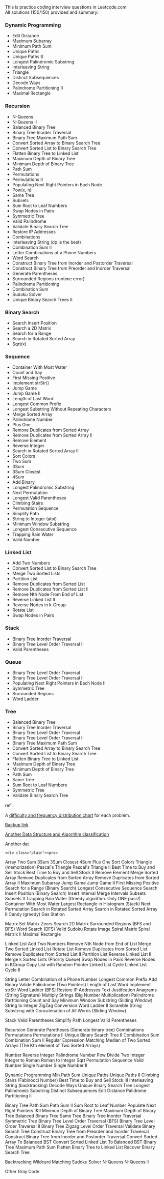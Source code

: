 This is practice coding interview questions in Leetcode.com <br>
All solutions (150/150) provided and summary:

<h3>Dynamic Programming</h3>
<ul>
<li>Edit Distance</li>
<li>Maximum Subarray</li>
<li>Minimum Path Sum</li>
<li>Unique Paths</li>
<li>Unique Paths II</li>
<li>Longest Palindromic Substring</li>
<li>Interleaving String</li>
<li>Triangle</li>
<li>Distinct Subsequences</li>
<li>Decode Ways</li>
<li>Palindrome Partitioning II</li>
<li>Maximal Rectangle</li>
</ul>
<h3><a class="anchor" name="recursion" href="https://github.com/AnnieKim/Leetcode#recursion"></a>Recursion</h3>
<ul>
<li>N-Queens</li>
<li>N-Queens II</li>
<li>Balanced Binary Tree</li>
<li>Binary Tree Inorder Traversal</li>
<li>Binary Tree Maximum Path Sum</li>
<li>Convert Sorted Array to Binary Search Tree</li>
<li>Convert Sorted List to Binary Search Tree</li>
<li>Flatten Binary Tree to Linked List</li>
<li>Maximum Depth of Binary Tree</li>
<li>Minimum Depth of Binary Tree</li>
<li>Path Sum</li>
<li>Permutations</li>
<li>Permutations II</li>
<li>Populating Next Right Pointers in Each Node</li>
<li>Pow(x, n)</li>
<li>Same Tree</li>
<li>Subsets</li>
<li>Sum Root to Leaf Numbers</li>
<li>Swap Nodes in Pairs</li>
<li>Symmetric Tree</li>
<li>Valid Palindrome</li>
<li>Validate Binary Search Tree</li>
<li>Restore IP Addresses</li>
<li>Combinations</li>
<li>Interleaving String (dp is the best)</li>
<li>Combination Sum II</li>
<li>Letter Combinations of a Phone Numbers</li>
<li>Word Search</li>
<li>Construct Binary Tree from Inorder and Postorder Traversal</li>
<li>Construct Binary Tree from Preorder and Inorder Traversal</li>
<li>Generate Parentheses</li>
<li>Surrounded Regions (runtime error)</li>
<li>Palindrome Partitioning</li>
<li>Combination Sum</li>
<li>Sudoku Solver</li>
<li>Unique Binary Search Trees II</li>
</ul>
<h3><a class="anchor" name="binary-search" href="https://github.com/AnnieKim/Leetcode#binary-search"></a>Binary Search</h3>
<ul>
<li>Search Insert Position</li>
<li>Search a 2D Matrix</li>
<li>Search for a Range</li>
<li>Search in Rotated Sorted Array</li>
<li>Sqrt(x)</li>
</ul>
<h3><a class="anchor" name="sequence" href="https://github.com/AnnieKim/Leetcode#sequence"></a>Sequence</h3>
<ul>
<li>Container With Most Water</li>
<li>Count and Say</li>
<li>First Missing Positive</li>
<li>Implement strStr()</li>
<li>Jump Game</li>
<li>Jump Game II</li>
<li>Length of Last Word</li>
<li>Longest Common Prefix</li>
<li>Longest Substring Without Repeating Characters</li>
<li>Merge Sorted Array</li>
<li>Palindrome Number</li>
<li>Plus One</li>
<li>Remove Duplicates from Sorted Array</li>
<li>Remove Duplicates from Sorted Array II</li>
<li>Remove Element</li>
<li>Reverse Integer</li>
<li>Search in Rotated Sorted Array II</li>
<li>Sort Colors</li>
<li>Two Sum</li>
<li>3Sum</li>
<li>3Sum Closest</li>
<li>4Sum</li>
<li>Add Binary</li>
<li>Longest Palindromic Substring</li>
<li>Next Permutation</li>
<li>Longest Valid Parentheses</li>
<li>Climbing Stairs</li>
<li>Permutation Sequence</li>
<li>Simplify Path</li>
<li>String to Integer (atoi)</li>
<li>Minimum Window Substring</li>
<li>Longest Consecutive Sequence</li>
<li>Trapping Rain Water</li>
<li>Valid Number</li>
</ul>
<h3><a class="anchor" name="linked-list" href="https://github.com/AnnieKim/Leetcode#linked-list"></a>Linked List</h3>
<ul>
<li>Add Two Numbers</li>
<li>Convert Sorted List to Binary Search Tree</li>
<li>Merge Two Sorted Lists</li>
<li>Partition List</li>
<li>Remove Duplicates from Sorted List</li>
<li>Remove Duplicates from Sorted List II</li>
<li>Remove Nth Node From End of List</li>
<li>Reverse Linked List II</li>
<li>Reverse Nodes in k-Group</li>
<li>Rotate List</li>
<li>Swap Nodes in Pairs</li>
</ul>
<h3><a class="anchor" name="stack" href="https://github.com/AnnieKim/Leetcode#stack"></a>Stack</h3>
<ul>
<li>Binary Tree Inorder Traversal</li>
<li>Binary Tree Level Order Traversal II</li>
<li>Valid Parentheses</li>
</ul>
<h3><a class="anchor" name="queue" href="https://github.com/AnnieKim/Leetcode#queue"></a>Queue</h3>
<ul>
<li>Binary Tree Level Order Traversal</li>
<li>Binary Tree Level Order Traversal II</li>
<li>Populating Next Right Pointers in Each Node II</li>
<li>Symmetric Tree</li>
<li>Surrounded Regions</li>
<li>Word Ladder</li>
</ul>
<h3><a class="anchor" name="tree" href="https://github.com/AnnieKim/Leetcode#tree"></a>Tree</h3>
<ul>
<li>Balanced Binary Tree</li>
<li>Binary Tree Inorder Traversal</li>
<li>Binary Tree Level Order Traversal</li>
<li>Binary Tree Level Order Traversal II</li>
<li>Binary Tree Maximum Path Sum</li>
<li>Convert Sorted Array to Binary Search Tree</li>
<li>Convert Sorted List to Binary Search Tree</li>
<li>Flatten Binary Tree to Linked List</li>
<li>Maximum Depth of Binary Tree</li>
<li>Minimum Depth of Binary Tree</li>
<li>Path Sum</li>
<li>Same Tree</li>
<li>Sum Root to Leaf Numbers</li>
<li>Symmetric Tree</li>
<li>Validate Binary Search Tree</li>
</ul>

<p>
ref：<br>
 
<p><span>A&nbsp;</span><a href="https://docs.google.com/spreadsheet/pub?key=0Aqt--%20wSNYfuxdGxQWVFsOGdVVWxQRlNUVXZTdEpOeEE&amp;output=html">difficulty and frequency distribution chart</a><span>&nbsp;for each problem.</span></p>
<p><span><a href="http://kwfeng.wordpress.com/2013/05/18/leetcode-interview-questions-online-judge-solutions/">Backup link</a><span>
<p><span><a href="http://kwfeng.wordpress.com/2013/05/18/leetcode-interview-questions-online-judge-solutions/">Another Data Structure and Algorithm classification</a><span>

</p>


  <div>
    <span>
      Another dat
    </span>

    <div class="plain"><pre>

Array
	Two Sum
	3Sum
	3Sum Closest
	4Sum
	Plus One
	Sort Colors
	Triangle (memorization)
	Pascal's Triangle
	Pascal's Triangle II
	Best Time to Buy and Sell Stock
	Best Time to Buy and Sell Stock II
	Remove Element
	Merge Sorted Array
	Remove Duplicates from Sorted Array
	Remove Duplicates from Sorted Array II
	Maximum Subarray
	Jump Game
	Jump Game II
	First Missing Positive
	Search for a Range (Binary Search)
	Longest Consecutive Sequence
	Search Insert Position (Binary Search)
	Insert Interval
	Merge Intervals
	Subsets
	Subsets II
	Trapping Rain Water (Greedy algorithm. Only ONE pass!)
	Container With Most Water
	Largest Rectangle in Histogram (Stack)
	Next Permutation
	Search in Rotated Sorted Array
	Search in Rotated Sorted Array II
	Candy (greedy)
	Gas Station

Matrix
	Set Matrix Zeors
	Search 2D Matrix
	Surrounded Regions (BFS and DFS)
	Word Search (DFS)
	Valid Sudoku
	Rotate Image
	Spiral Matrix
	Spiral Matrix II
	Maximal Rectangle
	
Linked List
	Add Two Numbers
	Remove Nth Node from End of List
	Merge Two Sorted Linked List
	Rotate List
	Remove Duplicates from Sorted List
	Remove Duplicates from Sorted List II
	Partition List
	Reverse Linked List II
	Merge k Sorted Lists (Priority Queue)
	Swap Nodes in Pairs
	Reverse Nodes in KGroup
	Copy List with Random Pointer
	Linked List Cycle
	Linked List Cycle II

String
	Letter Combination of a Phone Number
	Longest Common Prefix
	Add Binary
	Valide Palindrome (Two Pointers)
	Length of Last Word
	Implement strStr
	Word Ladder (BFS)
	Restore IP Addresses
	Text Justifcation
	Anagrams (String Signature)
	Multiply Strings (Big Number Multiplication)
	Palindrome Partitioning
	Count and Say
	Minimum Window Substring (Sliding Window)
	String to Integer
	ZigZag Conversion
	Word Ladder II
	Scramble String
	Substring with Concatenation of All Words (Sliding Window)

Stack
	Valid Parentheses
	Simplify Path
	Longest Valid Parentheses

Recursion
	Generate Paretheses (Generate binary tree)
	Combinations
	Permutations
	Permutations II
	Unique Binary Search Tree II
	Combination Sum
	Combination Sum II
	Regular Expression Matching
	Median of Two Sorted Arrays (The Kth element of Two Sorted Arrays)

Number
	Reverse Integer
	Palindrome Number
	Pow
	Divide Two Integer
	Integer to Roman
	Roman to Integer
	Sqrt
	Permutation Sequence
	Valid Number
	Single Number
	Single Number II
	
Dynamic Programming
	Min Path Sum
	Unique Paths
	Unique Paths II
	Climbing Stairs (Fabinocci Number)
	Best Time to Buy and Sell Stock III
	Interleaving String (backtracking)
	Decode Ways
	Unique Binary Search Tree
	Longest Palindromic Substring
	Distinct Subsequences
	Edit Distance
	Palidrome Partitioning II
	
Binary Tree
	Path Sum
	Path Sum II
	Sum Root to Leaf Number
	Populate Next Right Pointers I&amp;II
	Minimun Depth of Binary Tree
	Maximum Depth of Binary Tree
	Balanced Binary Tree
	Same Tree
	Binary Tree Inorder Traversal
	Symmetric Tree
	Binary Tree Level Order Traversal (BFS)
	Binary Tree Level Order Traversal II
	Binary Tree Zigzag Level Order Traversal
	Validate Binary Search Tree
	Construct Binary Tree from Preorder and Inorder Traversal
	Construct Binary Tree from Inorder and Postorder Traversal
	Convert Sorted Array To Balanced BST
	Convert Sorted Linked List To Balanced BST
	Binary Tree Maximum Path Sum
	Flatten Binary Tree to Linked List
	Recover Binary Search Tree
	
Backtracking
	Wildcard Matching
	Sudoku Solver
	N-Queens
	N-Queens II
	
Other
	Gray Code
</pre></div>
  </div>

